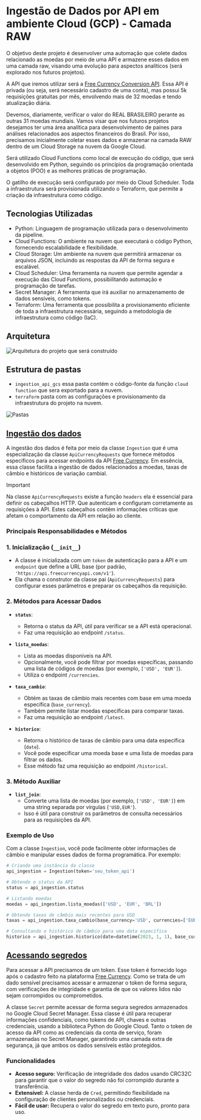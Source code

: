 # Ingestão de Dados por API em ambiente Cloud (GCP) - Camada RAW

O objetivo deste projeto é desenvolver uma automação que colete dados relacionado as moedas por meio de uma API e armazene esses dados em uma camada raw, visando uma evolução para aspectos analíticos (será explorado nos futuros projetos). 

A API que iremos utilizar será a [Free Currency Conversion API](https://freecurrencyapi.com). Essa API é privada (ou seja, será necessário cadastro de uma conta), mas possui 5k requisições gratuitas por mês, envolvendo mais de 32 moedas e tendo atualização diária.

Devemos, diariamente, verificar o valor do REAL BRASILEIRO perante as outras 31 moedas mundiais. Vamos visar que nos futuros projetos desejamos ter uma área analítica para desenvolvimento de paínes para análises relacionados aos aspectos financeiros do Brasil. Por isso, precisamos inicialmente coletar esses dados e armazenar na camada RAW dentro de um Cloud Storage na nuvem da Google Cloud.

Será utilizado Cloud Functions como local de execução do código, que será desenvolvido em Python, seguindo os princípios da programação orientada a objetos (POO) e as melhores práticas de programação.

O gatilho de execução será configurado por meio do Cloud Scheduler. Toda a infraestrutura será provisionada utilizando o Terraform, que permite a criação da infraestrutura como código. 

## Tecnologias Utilizadas
- Python: Linguagem de programação utilizada para o desenvolvimento da pipeline.
- Cloud Functions: O ambiente na nuvem que executará o código Python, fornecendo escalabilidade e flexibilidade.
- Cloud Storage: Um ambiente na nuvem que permitirá armazenar os arquivos JSON, incluindo as respostas da API de forma segura e escalável.
- Cloud Scheduler: Uma ferramenta na nuvem que permite agendar a execução das Cloud Functions, possibilitando automação e programação de tarefas.
- Secret Manager: A ferramenta que irá auxiliar no armazenamento de dados sensíveis, como tokens.
- Terraform: Uma ferramenta que possibilita a provisionamento eficiente de toda a infraestrutura necessária, seguindo a metodologia de infraestrutura como código (IaC).

## Arquitetura
![Arquitetura do projeto que será construído](imagens/arquitetura_ingestao_por_api_cloud.png)

## Estrutura de pastas

- `ingestion_api_gcs` essa pasta contém o código-fonte da função `cloud function` que sera exportado para a nuvem.
- `terraform` pasta com as configurações e provisionamento da infraestrutura do projeto na nuvem.

![Pastas](imagens/pastas.png)

## [Ingestão dos dados](ingestion_api_gcs/ingestion.py)

A ingestão dos dados é feita por meio da classe `Ingestion` que é uma especialização da classe `ApiCurrencyRequests` que fornece métodos específicos para acessar endpoints da API [Free Currency](https://freecurrencyapi.com). Em essência, essa classe facilita a ingestão de dados relacionados a moedas, taxas de câmbio e históricos de variação cambial.

> [!IMPORTANT]
> Na classe `ApiCurrencyRequests` existe a função `headers` ela é essencial para definir os cabeçalhos HTTP. 
> Que autenticam e configuram corretamente as requisições à API. 
> Estes cabeçalhos contêm informações críticas que afetam o comportamento da API em relação ao cliente.

### Principais Responsabilidades e Métodos

### 1. Inicialização (`__init__`)
- A classe é inicializada com um `token` de autenticação para a API e um `endpoint` que define a URL base (por padrão, `'https://api.freecurrencyapi.com/v1'`).
- Ela chama o construtor da classe pai (`ApiCurrencyRequests`) para configurar esses parâmetros e preparar os cabeçalhos da requisição.

### 2. Métodos para Acessar Dados

- **`status`**: 
  - Retorna o status da API, útil para verificar se a API está operacional.
  - Faz uma requisição ao endpoint `/status`.

- **`lista_moedas`**: 
  - Lista as moedas disponíveis na API.
  - Opcionalmente, você pode filtrar por moedas específicas, passando uma lista de códigos de moedas (por exemplo, `['USD', 'EUR']`).
  - Utiliza o endpoint `/currencies`.

- **`taxa_cambio`**: 
  - Obtém as taxas de câmbio mais recentes com base em uma moeda específica (`base_currency`).
  - Também permite listar moedas específicas para comparar taxas.
  - Faz uma requisição ao endpoint `/latest`.

- **`historico`**: 
  - Retorna o histórico de taxas de câmbio para uma data específica (`date`).
  - Você pode especificar uma moeda base e uma lista de moedas para filtrar os dados.
  - Esse método faz uma requisição ao endpoint `/historical`.

### 3. Método Auxiliar

- **`list_join`**: 
  - Converte uma lista de moedas (por exemplo, `['USD', 'EUR']`) em uma string separada por vírgulas (`'USD,EUR'`).
  - Isso é útil para construir os parâmetros de consulta necessários para as requisições da API.

### Exemplo de Uso

Com a classe `Ingestion`, você pode facilmente obter informações de câmbio e manipular esses dados de forma programática. Por exemplo:

```python
# Criando uma instância da classe
api_ingestion = Ingestion(token='seu_token_api')

# Obtendo o status da API
status = api_ingestion.status

# Listando moedas
moedas = api_ingestion.lista_moedas(['USD', 'EUR', 'BRL'])

# Obtendo taxas de câmbio mais recentes para USD
taxas = api_ingestion.taxa_cambio(base_currency='USD', currencies=['EUR', 'BRL'])

# Consultando o histórico de câmbio para uma data específica
historico = api_ingestion.historico(date=datetime(2023, 1, 1), base_currency='USD', currencies=['EUR'])
```

## [Acessando segredos](ingestion_api_gcs/secret.py)

Para acessar a API precisamos de um token. Esse token é fornecido logo após o cadastro feito na plataforma [Free Currency](https://freecurrencyapi.com).
Como se trata de um dado sensível precisamos acessar e armazenar o token de forma segura, com verificações de integridade e garantia de que os valores lidos não sejam corrompidos ou comprometidos.

A classe `Secret` permite acessar de forma segura segredos armazenados no Google Cloud Secret Manager. Essa classe é útil para recuperar informações confidenciais, como tokens de API, chaves e outras credenciais, usando a biblioteca Python do Google Cloud. Tanto o token de acesso da API como as credenciais da conta de serviço, foram armazenadas no Secret Manager, garantindo uma camada extra de segurança, já que ambos os dados sensíveis estão protegidos.

### Funcionalidades

- **Acesso seguro:** Verificação de integridade dos dados usando CRC32C para garantir que o valor do segredo não foi corrompido durante a transferência.
- **Extensível:** A classe herda de `Cred`, permitindo flexibilidade na configuração de clientes personalizados ou credenciais.
- **Fácil de usar:** Recupera o valor do segredo em texto puro, pronto para uso.
